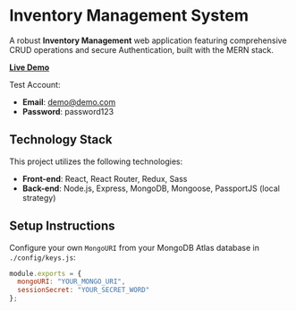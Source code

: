 # Inventory Management System

A robust **Inventory Management** web application featuring comprehensive CRUD operations and secure Authentication, built with the MERN stack.


**[Live Demo](https://newdemo.url)**

Test Account:
- **Email**: demo@demo.com
- **Password**: password123

## Technology Stack
This project utilizes the following technologies:

- **Front-end**: React, React Router, Redux, Sass
- **Back-end**: Node.js, Express, MongoDB, Mongoose, PassportJS (local strategy)

## Setup Instructions
Configure your own `MongoURI` from your MongoDB Atlas database in `./config/keys.js`:

```javascript
module.exports = {
  mongoURI: "YOUR_MONGO_URI",
  sessionSecret: "YOUR_SECRET_WORD"
};

